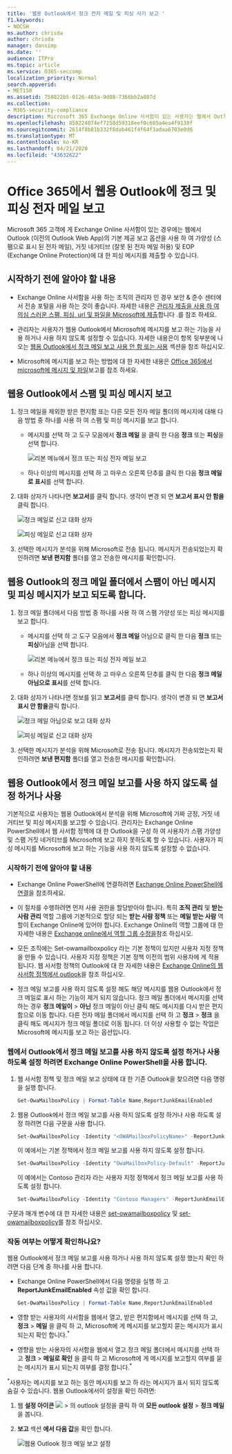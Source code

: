 ```yaml
---
title: '웹용 Outlook에서 정크 전자 메일 및 피싱 사기 보고 '
f1.keywords:
- NOCSH
ms.author: chrisda
author: chrisda
manager: dansimp
ms.date: ''
audience: ITPro
ms.topic: article
ms.service: O365-seccomp
localization_priority: Normal
search.appverid:
- MET150
ms.assetid: 758822b5-0126-463a-9d08-7366bb2a807d
ms.collection:
- M365-security-compliance
description: Microsoft 365 Exchange Online 사서함이 있는 사용자는 웹에서 Outlook (Outlook Web App)을 사용 하 여 Microsoft에 분석용 스팸, 스팸 아님 및 피싱 메시지를 제출할 수 있습니다.
ms.openlocfilehash: 858224074ef7258d59318eef0c685a4ea4f9130f
ms.sourcegitcommit: 2614f8b81b332f8dab461f4f64f3adaa6703e0d6
ms.translationtype: MT
ms.contentlocale: ko-KR
ms.lasthandoff: 04/21/2020
ms.locfileid: "43632622"
---
```

# <a name="report-junk-and-phishing-email-in-outlook-on-the-web-in-office-365"></a>Office 365에서 웹용 Outlook에 정크 및 피싱 전자 메일 보고

Microsoft 365 고객에 게 Exchange Online 사서함이 있는 경우에는 웹에서 Outlook (이전의 Outlook Web App)의 기본 제공 보고 옵션을 사용 하 여 가양성 (스팸으로 표시 된 전자 메일), 거짓 네거티브 (잘못 된 전자 메일 허용) 및 EOP (Exchange Online Protection)에 대 한 피싱 메시지를 제출할 수 있습니다.

## <a name="what-do-you-need-to-know-before-you-begin"></a>시작하기 전에 알아야 할 내용

- Exchange Online 사서함을 사용 하는 조직의 관리자 인 경우 보안 & 준수 센터에서 전송 포털을 사용 하는 것이 좋습니다. 자세한 내용은 [관리자 제출을 사용 하 여 의심 스러운 스팸, 피싱, url 및 파일을 Microsoft에 제출](admin-submission.md)합니다 .를 참조 하세요.

- 관리자는 사용자가 웹용 Outlook에서 Microsoft에 메시지를 보고 하는 기능을 사용 하거나 사용 하지 않도록 설정할 수 있습니다. 자세한 내용은이 항목 뒷부분에 나오는 [웹용 Outlook에서 정크 메일 보고 사용 안 함 또는 사용](#disable-or-enable-junk-email-reporting-in-outlook-on-the-web) 섹션을 참조 하십시오.

- Microsoft에 메시지를 보고 하는 방법에 대 한 자세한 내용은 [Office 365에서 microsoft에 메시지 및 파일](report-junk-email-messages-to-microsoft.md)보고를 참조 하세요.

## <a name="report-spam-and-phishing-messages-in-outlook-on-the-web"></a>웹용 Outlook에서 스팸 및 피싱 메시지 보고

1. 정크 메일을 제외한 받은 편지함 또는 다른 모든 전자 메일 폴더의 메시지에 대해 다음 방법 중 하나를 사용 하 여 스팸 및 피싱 메시지를 보고 합니다.

   - 메시지를 선택 하 고 도구 모음에서 **정크 메일** 을 클릭 한 다음 **정크** 또는 **피싱**을 선택 합니다.

     ![리본 메뉴에서 정크 또는 피싱 전자 메일 보고](../../media/owa-report-junk.png)

   - 하나 이상의 메시지를 선택 하 고 마우스 오른쪽 단추를 클릭 한 다음 **정크 메일로 표시**를 선택 합니다.

2. 대화 상자가 나타나면 **보고서**를 클릭 합니다. 생각이 변경 되 면 **보고서 표시 안 함을**클릭 합니다.

   ![정크 메일로 신고 대화 상자](../../media/owa-report-as-junk-dialog.png)

   ![피싱 메일로 신고 대화 상자](../../media/owa-report-as-phishing-dialog.png)

3. 선택한 메시지가 분석을 위해 Microsoft로 전송 됩니다. 메시지가 전송되었는지 확인하려면 **보낸 편지함** 폴더를 열고 전송한 메시지를 확인합니다.

## <a name="report-non-spam-and-phishing-messages-from-the-junk-email-folder-in-outlook-on-the-web"></a>웹용 Outlook의 정크 메일 폴더에서 스팸이 아닌 메시지 및 피싱 메시지가 보고 되도록 합니다.

1. 정크 메일 폴더에서 다음 방법 중 하나를 사용 하 여 스팸 가양성 또는 피싱 메시지를 보고 합니다.

   - 메시지를 선택 하 고 도구 모음에서 **정크 메일** 아님으로 클릭 한 다음 **정크** 또는 **피싱**아님을 선택 합니다.

     ![리본 메뉴에서 정크 또는 피싱 전자 메일 보고](../../media/owa-report-not-junk.png)

   - 하나 이상의 메시지를 선택 하 고 마우스 오른쪽 단추를 클릭 한 다음 **정크 메일 아님으로 표시**를 선택 합니다.

2. 대화 상자가 나타나면 정보를 읽고 **보고서**를 클릭 합니다. 생각이 변경 되 면 **보고서 표시 안 함을**클릭 합니다.

   ![정크 메일 아님으로 보고 대화 상자](../../media/owa-report-as-not-junk-dialog.png)

   ![피싱 메일로 신고 대화 상자](../../media/owa-report-as-phishing-dialog.png)

3. 선택한 메시지가 분석을 위해 Microsoft로 전송 됩니다. 메시지가 전송되었는지 확인하려면 **보낸 편지함** 폴더를 열고 전송한 메시지를 확인합니다.

## <a name="disable-or-enable-junk-email-reporting-in-outlook-on-the-web"></a>웹용 Outlook에서 정크 메일 보고를 사용 하지 않도록 설정 하거나 사용

기본적으로 사용자는 웹용 Outlook에서 분석을 위해 Microsoft에 가짜 긍정, 거짓 네거티브 및 피싱 메시지를 보고할 수 있습니다. 관리자는 Exchange Online PowerShell에서 웹 사서함 정책에 대 한 Outlook을 구성 하 여 사용자가 스팸 가양성 및 스팸 거짓 네거티브를 Microsoft에 보고 하지 못하도록 할 수 있습니다. 사용자가 피싱 메시지를 Microsoft에 보고 하는 기능을 사용 하지 않도록 설정할 수 없습니다.

### <a name="what-do-you-need-to-know-before-you-begin"></a>시작하기 전에 알아야 할 내용

- Exchange Online PowerShell에 연결하려면 [Exchange Online PowerShell에 연결](https://docs.microsoft.com/powershell/exchange/exchange-online/connect-to-exchange-online-powershell/connect-to-exchange-online-powershell)을 참조하세요.

- 이 절차를 수행하려면 먼저 사용 권한을 할당받아야 합니다. 특히 **조직 관리** 및 **받는 사람 관리** 역할 그룹에 기본적으로 할당 되는 **받는 사람 정책** 또는 **메일 받는 사람** 역할이 Exchange Online에 있어야 합니다. Exchange Online의 역할 그룹에 대 한 자세한 내용은 [Exchange online에서 역할 그룹 수정을](https://docs.microsoft.com/Exchange/permissions-exo/role-groups#modify-role-groups)참조 하십시오.

- 모든 조직에는 Set-owamailboxpolicy 라는 기본 정책이 있지만 사용자 지정 정책을 만들 수 있습니다. 사용자 지정 정책은 기본 정책 이전의 범위 사용자에 게 적용 됩니다. 웹 사서함 정책의 Outlook에 대 한 자세한 내용은 [Exchange Online의 웹 사서함 정책에서 outlook](https://docs.microsoft.com/Exchange/clients-and-mobile-in-exchange-online/outlook-on-the-web/outlook-web-app-mailbox-policies)을 참조 하십시오.

- 정크 메일 보고를 사용 하지 않도록 설정 해도 해당 메시지를 웹용 Outlook에서 정크 메일로 표시 하는 기능이 제거 되지 않습니다. 정크 메일 폴더에서 메시지를 선택 하는 경우 **정크 메일이** \> **아닌** 정크 메일이 아닌 클릭 해도 메시지를 다시 받은 편지 함으로 이동 합니다. 다른 전자 메일 폴더에서 메시지를 선택 하 고 **정크** \> **정크** 을 클릭 해도 메시지가 정크 메일 폴더로 이동 됩니다. 더 이상 사용할 수 없는 작업은 Microsoft에 메시지를 보고 하는 옵션입니다.

### <a name="use-exchange-online-powershell-to-disable-or-enable-junk-email-reporting-in-outlook-on-the-web"></a>웹에서 Outlook에서 정크 메일 보고를 사용 하지 않도록 설정 하거나 사용 하도록 설정 하려면 Exchange Online PowerShell을 사용 합니다.

1. 웹 사서함 정책 및 정크 메일 보고 상태에 대 한 기존 Outlook을 찾으려면 다음 명령을 실행 합니다.

   ```powershell
   Get-OwaMailboxPolicy | Format-Table Name,ReportJunkEmailEnabled
   ```

2. 웹용 Outlook에서 정크 메일 보고를 사용 하지 않도록 설정 하거나 사용 하도록 설정 하려면 다음 구문을 사용 합니다.

   ```powershell
   Set-OwaMailboxPolicy -Identity "<OWAMailboxPolicyName>" -ReportJunkEmailEnabled <$true | $false>
   ```

   이 예에서는 기본 정책에서 정크 메일 보고를 사용 하지 않도록 설정 합니다.

   ```powershell
   Set-OwaMailboxPolicy -Identity "OwaMailboxPolicy-Default" -ReportJunkEmailEnabled $false
   ```

   이 예에서는 Contoso 관리자 라는 사용자 지정 정책에서 정크 메일 보고를 사용 하도록 설정 합니다.

   ```powershell
   Set-OwaMailboxPolicy -Identity "Contoso Managers" -ReportJunkEmailEnabled $true
   ```

구문과 매개 변수에 대 한 자세한 내용은 [set-owamailboxpolicy](https://docs.microsoft.com/powershell/module/exchange/client-access/get-owamailboxpolicy) 및 [set-owamailboxpolicy](https://docs.microsoft.com/powershell/module/exchange/client-access/set-owamailboxpolicy)를 참조 하십시오.

### <a name="how-do-you-know-this-worked"></a>작동 여부는 어떻게 확인하나요?

웹용 Outlook에서 정크 메일 보고를 사용 하거나 사용 하지 않도록 설정 했는지 확인 하려면 다음 단계 중 하나를 사용 합니다.

- Exchange Online PowerShell에서 다음 명령을 실행 하 고 **ReportJunkEmailEnabled** 속성 값을 확인 합니다.

  ```powershell
  Get-OwaMailboxPolicy | Format-Table Name,ReportJunkEmailEnabled
  ```

- 영향 받는 사용자의 사서함을 웹에서 열고, 받은 편지함에서 메시지를 선택 하 고, **정크** \> **메일** 을 클릭 하 고, Microsoft에 게 메시지를 보고할지 묻는 메시지가 표시 되는지 확인 합니다.<sup>\*</sup>

- 영향을 받는 사용자의 사서함을 웹에서 열고 정크 메일 폴더에서 메시지를 선택 하 고 **정크** \> **메일로 확인** 을 클릭 하 고 Microsoft에 게 메시지를 보고할지 여부를 묻는 메시지가 표시 되는지 여부를 결정 합니다.<sup>\*</sup>

<sup>\*</sup>사용자는 메시지를 보고 하는 동안 메시지를 보고 하 라는 메시지가 표시 되지 않도록 숨길 수 있습니다. 웹용 Outlook에서이 설정을 확인 하려면:

1. 웹 **설정 아이콘** ![](../../media/owa-settings-icon.png) \> 의 outlook 설정을 클릭 하 여 **모든 outlook 설정** \> **정크 메일**을 봅니다.
2. **보고** 섹션 **에서 다음 값**을 확인 합니다.

   ![웹용 Outlook 정크 메일 보고 설정](../../media/owa-junk-email-reporting-options.png)
